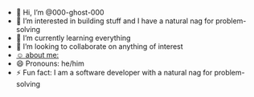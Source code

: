 - 👋 Hi, I’m @000-ghost-000
- 👀 I’m interested in building stuff and I have a natural nag for problem-solving
- 🌱 I’m currently learning everything
- 💞️ I’m looking to collaborate on anything of interest
- [☺️ about me:](https://abhisheksrivastava.notion.site/Abhishek-Srivastava-10a7927502b680dfb0d1c38c9413807d)
- 😄 Pronouns: he/him
- ⚡ Fun fact: I am a software developer with a natural nag for problem-solving

